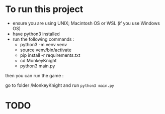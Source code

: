 # To run this project

- ensure you are using UNIX; Macintosh OS or WSL (if you use Windows OS)
- have python3 installed
- run the following commands :
    - python3 -m venv venv
    - source venv/bin/activate
    - pip install -r requirements.txt
    - cd MonkeyKnight
    - python3 main.py

then you can run the game : 

go to folder /MonkeyKnight and run `python3 main.py`


# TODO
